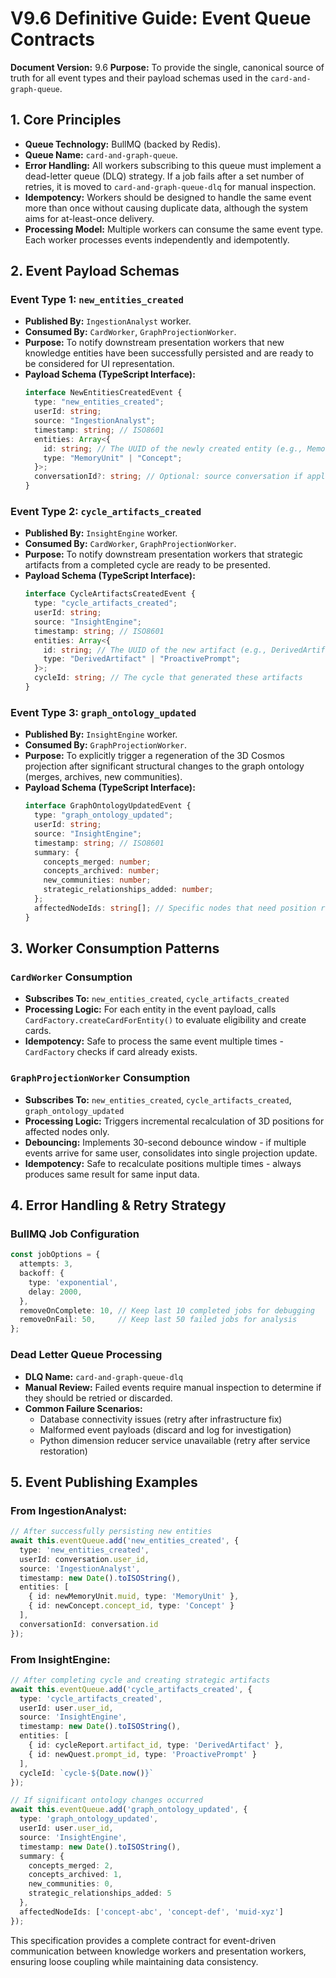 # **V9.6 Definitive Guide: Event Queue Contracts**

**Document Version:** 9.6
**Purpose:** To provide the single, canonical source of truth for all event types and their payload schemas used in the `card-and-graph-queue`.

## **1. Core Principles**

*   **Queue Technology:** BullMQ (backed by Redis).
*   **Queue Name:** `card-and-graph-queue`.
*   **Error Handling:** All workers subscribing to this queue must implement a dead-letter queue (DLQ) strategy. If a job fails after a set number of retries, it is moved to `card-and-graph-queue-dlq` for manual inspection.
*   **Idempotency:** Workers should be designed to handle the same event more than once without causing duplicate data, although the system aims for at-least-once delivery.
*   **Processing Model:** Multiple workers can consume the same event type. Each worker processes events independently and idempotently.

## **2. Event Payload Schemas**

### **Event Type 1: `new_entities_created`**

*   **Published By:** `IngestionAnalyst` worker.
*   **Consumed By:** `CardWorker`, `GraphProjectionWorker`.
*   **Purpose:** To notify downstream presentation workers that new knowledge entities have been successfully persisted and are ready to be considered for UI representation.
*   **Payload Schema (TypeScript Interface):**
    ```typescript
    interface NewEntitiesCreatedEvent {
      type: "new_entities_created";
      userId: string;
      source: "IngestionAnalyst";
      timestamp: string; // ISO8601
      entities: Array<{
        id: string; // The UUID of the newly created entity (e.g., MemoryUnit.muid or Concept.concept_id)
        type: "MemoryUnit" | "Concept";
      }>;
      conversationId?: string; // Optional: source conversation if applicable
    }
    ```

### **Event Type 2: `cycle_artifacts_created`**

*   **Published By:** `InsightEngine` worker.
*   **Consumed By:** `CardWorker`, `GraphProjectionWorker`.
*   **Purpose:** To notify downstream presentation workers that strategic artifacts from a completed cycle are ready to be presented.
*   **Payload Schema (TypeScript Interface):**
    ```typescript
    interface CycleArtifactsCreatedEvent {
      type: "cycle_artifacts_created";
      userId: string;
      source: "InsightEngine";
      timestamp: string; // ISO8601
      entities: Array<{
        id: string; // The UUID of the new artifact (e.g., DerivedArtifact.artifact_id or ProactivePrompt.prompt_id)
        type: "DerivedArtifact" | "ProactivePrompt";
      }>;
      cycleId: string; // The cycle that generated these artifacts
    }
    ```

### **Event Type 3: `graph_ontology_updated`**

*   **Published By:** `InsightEngine` worker.
*   **Consumed By:** `GraphProjectionWorker`.
*   **Purpose:** To explicitly trigger a regeneration of the 3D Cosmos projection after significant structural changes to the graph ontology (merges, archives, new communities).
*   **Payload Schema (TypeScript Interface):**
    ```typescript
    interface GraphOntologyUpdatedEvent {
      type: "graph_ontology_updated";
      userId: string;
      source: "InsightEngine";
      timestamp: string; // ISO8601
      summary: {
        concepts_merged: number;
        concepts_archived: number;
        new_communities: number;
        strategic_relationships_added: number;
      };
      affectedNodeIds: string[]; // Specific nodes that need position recalculation
    }
    ```

## **3. Worker Consumption Patterns**

### **`CardWorker` Consumption**
*   **Subscribes To:** `new_entities_created`, `cycle_artifacts_created`
*   **Processing Logic:** For each entity in the event payload, calls `CardFactory.createCardForEntity()` to evaluate eligibility and create cards.
*   **Idempotency:** Safe to process the same event multiple times - `CardFactory` checks if card already exists.

### **`GraphProjectionWorker` Consumption**
*   **Subscribes To:** `new_entities_created`, `cycle_artifacts_created`, `graph_ontology_updated`
*   **Processing Logic:** Triggers incremental recalculation of 3D positions for affected nodes only.
*   **Debouncing:** Implements 30-second debounce window - if multiple events arrive for same user, consolidates into single projection update.
*   **Idempotency:** Safe to recalculate positions multiple times - always produces same result for same input data.

## **4. Error Handling & Retry Strategy**

### **BullMQ Job Configuration**
```typescript
const jobOptions = {
  attempts: 3,
  backoff: {
    type: 'exponential',
    delay: 2000,
  },
  removeOnComplete: 10, // Keep last 10 completed jobs for debugging
  removeOnFail: 50,     // Keep last 50 failed jobs for analysis
};
```

### **Dead Letter Queue Processing**
*   **DLQ Name:** `card-and-graph-queue-dlq`
*   **Manual Review:** Failed events require manual inspection to determine if they should be retried or discarded.
*   **Common Failure Scenarios:**
    *   Database connectivity issues (retry after infrastructure fix)
    *   Malformed event payloads (discard and log for investigation)
    *   Python dimension reducer service unavailable (retry after service restoration)

## **5. Event Publishing Examples**

### **From IngestionAnalyst:**
```typescript
// After successfully persisting new entities
await this.eventQueue.add('new_entities_created', {
  type: 'new_entities_created',
  userId: conversation.user_id,
  source: 'IngestionAnalyst',
  timestamp: new Date().toISOString(),
  entities: [
    { id: newMemoryUnit.muid, type: 'MemoryUnit' },
    { id: newConcept.concept_id, type: 'Concept' }
  ],
  conversationId: conversation.id
});
```

### **From InsightEngine:**
```typescript
// After completing cycle and creating strategic artifacts
await this.eventQueue.add('cycle_artifacts_created', {
  type: 'cycle_artifacts_created',
  userId: user.user_id,
  source: 'InsightEngine',
  timestamp: new Date().toISOString(),
  entities: [
    { id: cycleReport.artifact_id, type: 'DerivedArtifact' },
    { id: newQuest.prompt_id, type: 'ProactivePrompt' }
  ],
  cycleId: `cycle-${Date.now()}`
});

// If significant ontology changes occurred
await this.eventQueue.add('graph_ontology_updated', {
  type: 'graph_ontology_updated',
  userId: user.user_id,
  source: 'InsightEngine',
  timestamp: new Date().toISOString(),
  summary: {
    concepts_merged: 2,
    concepts_archived: 1,
    new_communities: 0,
    strategic_relationships_added: 5
  },
  affectedNodeIds: ['concept-abc', 'concept-def', 'muid-xyz']
});
```

This specification provides a complete contract for event-driven communication between knowledge workers and presentation workers, ensuring loose coupling while maintaining data consistency. 